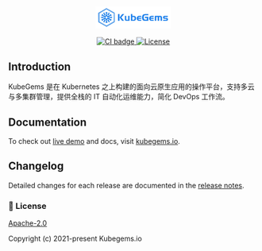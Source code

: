 <p align="center">
  <a href="https://kubegems.io" target="_blank">
    <img alt="Kubegems Logo" width="30%" height="30%" style="max-width: 100%;" src="./public/kubegem-logo.jpeg">
  </a>
</p>

<p align="center">
  <a href="https://github.com/kubegems/dashboard/actions">
    <img src="https://github.com/kubegems/dashboard/workflows/build/badge.svg" alt="CI badge">
  </a>
  <a href="https://opensource.org/licenses/Apache-2.0">
    <img src="https://img.shields.io/badge/License-Apache%202.0-blue.svg" alt="License">
  </a>
</p>

## Introduction

KubeGems 是在 Kubernetes 之上构建的面向云原生应用的操作平台，支持多云与多集群管理，提供全栈的 IT 自动化运维能力，简化 DevOps 工作流。

## Documentation

To check out [live demo](http://47.108.158.85/) and docs, visit [kubegems.io](https://kubegems.io).

## Changelog

Detailed changes for each release are documented in the [release notes](https://github.com/kubegems/dashboard/releases).

### 📑 License

[Apache-2.0](https://opensource.org/licenses/Apache-2.0)

Copyright (c) 2021-present Kubegems.io
